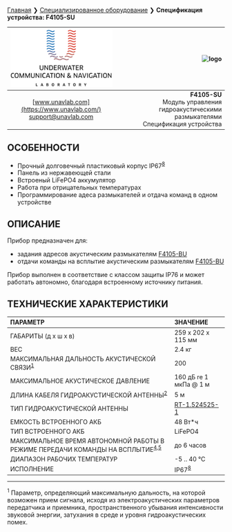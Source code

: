 [Главная](/README_RU) ❯ [Специализированное оборудование](/underwater_bespoke_systems_ru) ❯ **Спецификация устройства: F4105-SU**

<div style="page-break-after: always;"></div>

| ![logo](/documentation/sm_logo.png) | ![logo]() |
| :---: | ---: |
| [www.unavlab.com](https://www.unavlab.com/) <br/> [support@unavlab.com](mailto:support@unavlab.com) | **F4105-SU** <br/> Модуль управления гидроакустическими размыкателями <br/> Спецификация устройства |

## ОСОБЕННОСТИ

* Прочный долговечный пластиковый корпус IP67<sup>[8](#footnote8)</sup>
* Панель из нержавеющей стали
* Встроеный LiFePO4 аккумулятор
* Работа при отрицательных температурах
* Программирование адеса размыкателей и отдача команд в одном устройстве

## ОПИСАНИЕ

Прибор предназначен для:
- задания адресов акустическим размыкателям [F4105-BU]()
- отдачи команды на всплытие акустическим размыкателям [F4105-BU]()

Прибор выполнен в соответствие с классом защиты IP76 и может работать автономно, благодаря встроенному источнику питания.
  
<div style="page-break-after: always;"></div>

## ТЕХНИЧЕСКИЕ ХАРАКТЕРИСТИКИ

| ПАРАМЕТР | ЗНАЧЕНИЕ |
| :--- | :--- |
| ГАБАРИТЫ (д х ш х в)| 259 x 202 x 115 мм |
| ВЕС | 2.4 кг |
| МАКСИМАЛЬНАЯ ДАЛЬНОСТЬ АКУСТИЧЕСКОЙ СВЯЗИ<sup>[1](#footnote1)</sup> | 200 |
| МАКСИМАЛЬНОЕ АКУСТИЧЕСКОЕ ДАВЛЕНИЕ | 160 дБ re 1 мкПа @ 1 м |
| ДЛИНА КАБЕЛЯ ГИДРОАКУСТИЧЕСКОЙ АНТЕННЫ<sup>[2](#footnote2)</sup> | 5 м |
| ТИП ГИДРОАКУСТИЧЕСКОЙ АНТЕННЫ | [RT-1.524525-1](/documentation/RU/Transducers/RT-1.524525-1_specification_ru.md) |
| ЕМКОСТЬ ВСТРОЕННОГО АКБ | 48 Вт\*ч |
| ТИП ВСТРОЕННОГО АКБ | LiFePO4 |
| МАКСИМАЛЬНОЕ ВРЕМЯ АВТОНОМНОЙ РАБОТЫ В РЕЖИМЕ ПЕРЕДАЧИ КОМАНДЫ НА ВСПЛЫТИЕ<sup>[4](#footnote4),[5](#footnote5)</sup> | до 6 часов |
| ДИАПАЗОН РАБОЧИХ ТЕМПЕРАТУР | -5 .. 40 °С |
| ИСПОЛНЕНИЕ | IP67<sup>[8](#footnote8)</sup> |

<div style="page-break-after: always;"></div>

________________
<a name="footnote1"><sup>1</sup></a> Параметр, определяющий максимальную дальность, на которой возможен прием сигнала, исходя из электроакустических параметров передатчика и приемника, пространственного убывания интенсивности звуковой энергии, затухания в среде и уровня гидроакустических помех.  

<div style="page-break-after: always;"></div>
